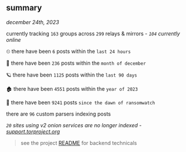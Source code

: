 
## summary
_december 24th, 2023_

currently tracking `163` groups across `299` relays & mirrors - _`104` currently online_

⏲ there have been `6` posts within the `last 24 hours`

🦈 there have been `236` posts within the `month of december`

🪐 there have been `1125` posts within the `last 90 days`

🏚 there have been `4551` posts within the `year of 2023`

🦕 there have been `9241` posts `since the dawn of ransomwatch`

there are `96` custom parsers indexing posts

_`20` sites using v2 onion services are no longer indexed - [support.torproject.org](https://support.torproject.org/onionservices/v2-deprecation/)_

> see the project [README](https://github.com/joshhighet/ransomwatch#ransomwatch--) for backend technicals
